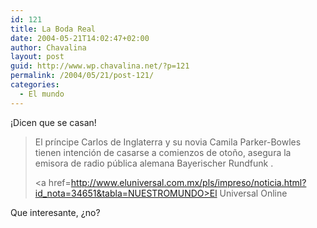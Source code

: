```yaml
---
id: 121
title: La Boda Real
date: 2004-05-21T14:02:47+02:00
author: Chavalina
layout: post
guid: http://www.wp.chavalina.net/?p=121
permalink: /2004/05/21/post-121/
categories:
  - El mundo
---
```

&iexcl;Dicen que se casan!

> El pr&iacute;ncipe Carlos de Inglaterra y su novia Camila Parker-Bowles tienen intenci&oacute;n de casarse a comienzos de oto&ntilde;o, asegura la emisora de radio p&uacute;blica alemana Bayerischer Rundfunk .
> 
> <a href=http://www.eluniversal.com.mx/pls/impreso/noticia.html?id_nota=34651&tabla=NUESTROMUNDO>El Universal Online</a>

Que interesante, &iquest;no?